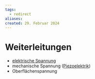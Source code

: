 ```yaml
---
tags:
  - redirect
aliases: 
created: 29. Februar 2024
---
```


# Weiterleitungen

- [elektrische Spannung](elektrische%20Spannung.md)
- mechanische Spannung ([Piezoelektrik](../Messtechnik/Piezoelektrik.md))
- Oberflächenspannung